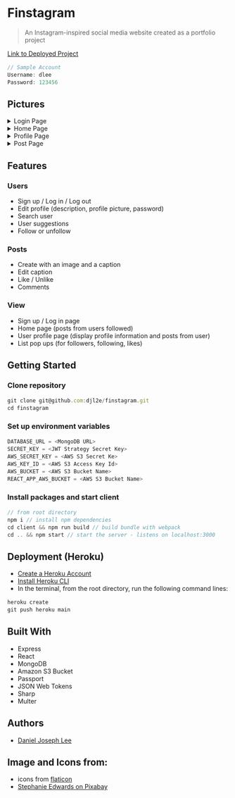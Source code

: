 # Finstagram
> An Instagram-inspired social media website created as a portfolio project

[Link to Deployed Project](https://stormy-stream-02714.herokuapp.com/)

```js
// Sample Account
Username: dlee
Password: 123456
```

## Pictures
<details>
 <summary>Login Page</summary>
 <img src="https://github.com/djl2e/finstagram/blob/6e736642f56453267f2e9f0ab84f1df0b827f7e0/readme_images/login1.png" name="login page">
 <img src="https://github.com/djl2e/finstagram/blob/6e736642f56453267f2e9f0ab84f1df0b827f7e0/readme_images/login2.png" name="signup page">
</details>
<details>
 <summary>Home Page</summary>
 <img src="https://github.com/djl2e/finstagram/blob/8cb848cdcf8347e921637db2d47e46098e26afd5/readme_images/home1.png" name="home page">
 <img src="https://github.com/djl2e/finstagram/blob/6e736642f56453267f2e9f0ab84f1df0b827f7e0/readme_images/home2.png" name="search bar">
</details>
<details>
 <summary>Profile Page</summary>
 <img src="https://github.com/djl2e/finstagram/blob/6e736642f56453267f2e9f0ab84f1df0b827f7e0/readme_images/profile1.png" name="user profile page">
 <img src="https://github.com/djl2e/finstagram/blob/6e736642f56453267f2e9f0ab84f1df0b827f7e0/readme_images/profile2.png" name="user following list">
 <img src="https://github.com/djl2e/finstagram/blob/6e736642f56453267f2e9f0ab84f1df0b827f7e0/readme_images/profile3.png" name="other user profile page">
</details>
<details>
 <summary>Post Page</summary>
 <img src="https://github.com/djl2e/finstagram/blob/6e736642f56453267f2e9f0ab84f1df0b827f7e0/readme_images/post1.png" name="user post page">
 <img src="https://github.com/djl2e/finstagram/blob/6e736642f56453267f2e9f0ab84f1df0b827f7e0/readme_images/post2.png" name="anoter user post page">
 <img src="https://github.com/djl2e/finstagram/blob/6e736642f56453267f2e9f0ab84f1df0b827f7e0/readme_images/post3.png" name="post liked list">
</details>

## Features

### Users
- Sign up / Log in / Log out
- Edit profile (description, profile picture, password)
- Search user
- User suggestions
- Follow or unfollow

### Posts
- Create with an image and a caption
- Edit caption
- Like / Unlike
- Comments

### View
- Sign up / Log in page
- Home page (posts from users followed)
- User profile page (display profile information and posts from user)
- List pop ups (for followers, following, likes)

## Getting Started

### Clone repository
```js
git clone git@github.com:djl2e/finstagram.git
cd finstagram
```

### Set up environment variables
```js
DATABASE_URL = <MongoDB URL>
SECRET_KEY = <JWT Strategy Secret Key>
AWS_SECRET_KEY = <AWS S3 Secret Ke>
AWS_KEY_ID = <AWS S3 Access Key Id>
AWS_BUCKET = <AWS S3 Bucket Name>
REACT_APP_AWS_BUCKET = <AWS S3 Bucket Name>
```

### Install packages and start client
```js
// from root directory
npm i // install npm dependencies
cd client && npm run build // build bundle with webpack
cd .. && npm start // start the server - listens on localhost:3000
```

## Deployment (Heroku)
- [Create a Heroku Account](https://id.heroku.com/login)
- [Install Heroku CLI](https://devcenter.heroku.com/articles/heroku-cli)
- In the terminal, from the root directory, run the following command lines:

```js
heroku create
git push heroku main
```

## Built With
- Express
- React
- MongoDB
- Amazon S3 Bucket
- Passport
- JSON Web Tokens
- Sharp
- Multer

## Authors
- [Daniel Joseph Lee](https://github.com/djl2e)

## Image and Icons from:
- icons from [flaticon](https://www.flaticon.com)
- [Stephanie Edwards on Pixabay](https://pixabay.com/users/wanderercreative-855399/?utm_source=link-attribution&amp;utm_medium=referral&amp;utm_campaign=image&amp;utm_content=973460)
